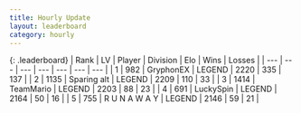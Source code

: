 ```yaml
---
title: Hourly Update
layout: leaderboard
category: hourly
---
```


{: .leaderboard}
| Rank | LV | Player | Division | Elo | Wins | Losses |
| --- | --- | --- | --- | --- | --- | --- |
| <span data-change="0">1</span> | 982 | <span title="ID: 315148">GryphonEX</span> | LEGEND | <span data-change="0">2220</span> | <span data-change="0">335</span> | <span data-change="0">137</span> |
| <span data-change="0">2</span> | 1135 | <span title="ID: 203132">Sparing alt</span> | LEGEND | <span data-change="2">2209</span> | <span data-change="1">110</span> | <span data-change="0">33</span> |
| <span data-change="0">3</span> | 1414 | <span title="ID: 164871">TeamMario</span> | LEGEND | <span data-change="0">2203</span> | <span data-change="0">88</span> | <span data-change="0">23</span> |
| <span data-change="0">4</span> | 691 | <span title="ID: 498412">LuckySpin</span> | LEGEND | <span data-change="0">2164</span> | <span data-change="0">50</span> | <span data-change="0">16</span> |
| <span data-change="1">5</span> | 755 | <span title="ID: 66144">R U N A W A Y</span> | LEGEND | <span data-change="0">2146</span> | <span data-change="0">59</span> | <span data-change="0">21</span> |